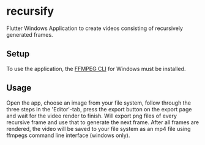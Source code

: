 # recursify

Flutter Windows Application to create videos consisting of recursively generated frames.

## Setup

To use the application, the [FFMPEG CLI](https://ffmpeg.org/download.html#build-windows) for Windows must be installed.

## Usage

Open the app, choose an image from your file system, follow through the three steps in the 'Editor'-tab, press the export button on the export page and wait for the video render to finish.
Will export png files of every recursive frame and use that to generate the next frame. After all frames are rendered, the video will be saved to your file system as an mp4 file using ffmpegs command line interface (windows only).

